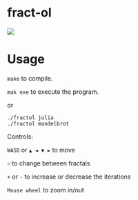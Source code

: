 # fract-ol
<img src ="https://img.shields.io/badge/Result-XXX%2F100-green"/>

# Usage
`make` to compile.

`mak exe` to execute the program.

or 

```
./fractol julia
./fractol mandelbrot
```

Controls:

`WASD` or `▲ ◄ ▼ ►` to move

`⏎` to change between fractals

`+` or `-` to increase or decrease the iterations

`Mouse wheel` to zoom in/out
